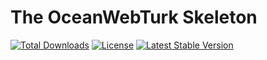 # The OceanWebTurk Skeleton
<p>
<a href="https://packagist.org/packages/oceanwebturk/oceanwebturk"><img src="https://img.shields.io/packagist/dt/oceanwebturk/oceanwebturk" alt="Total Downloads"></a>
<a href="https://packagist.org/packages/oceanwebturk/oceanwebturk"><img src="https://img.shields.io/packagist/l/oceanwebturk/oceanwebturk" alt="License"></a>
  <a href="https://packagist.org/packages/oceanwebturk/oceanwebturk"><img src="https://img.shields.io/packagist/v/oceanwebturk/oceanwebturk" alt="Latest Stable Version"></a>
</p>
